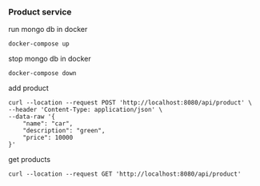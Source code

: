 ### Product service

run mongo db in docker
```
docker-compose up
```
stop mongo db in docker
```
docker-compose down
```

add product
```
curl --location --request POST 'http://localhost:8080/api/product' \
--header 'Content-Type: application/json' \
--data-raw '{
    "name": "car",
    "description": "green",
    "price": 10000
}'
```

get products
```
curl --location --request GET 'http://localhost:8080/api/product'
```